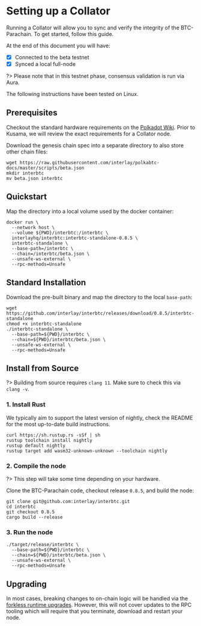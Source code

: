 # Setting up a Collator

Running a Collator will allow you to sync and verify the integrity of the BTC-Parachain.
To get started, follow this guide.

At the end of this document you will have:

- [x] Connected to the beta testnet
- [x] Synced a local full-node

?> Please note that in this testnet phase, consensus validation is run via Aura.

The following instructions have been tested on Linux.

## Prerequisites

Checkout the standard hardware requirements on the [Polkadot Wiki](https://wiki.polkadot.network/docs/en/maintain-guides-how-to-validate-polkadot#requirements).
Prior to Kusama, we will review the exact requirements for a Collator node.

Download the genesis chain spec into a separate directory to also store other chain files:

```shell
wget https://raw.githubusercontent.com/interlay/polkabtc-docs/master/scripts/beta.json
mkdir interbtc
mv beta.json interbtc
```

## Quickstart

Map the directory into a local volume used by the docker container:

```shell
docker run \
  --network host \
  --volume ${PWD}/interbtc:/interbtc \
  interlayhq/interbtc:interbtc-standalone-0.8.5 \
  interbtc-standalone \
  --base-path=/interbtc \
  --chain=/interbtc/beta.json \
  --unsafe-ws-external \
  --rpc-methods=Unsafe
```

## Standard Installation

Download the pre-built binary and map the directory to the local `base-path`:

```shell
wget https://github.com/interlay/interbtc/releases/download/0.8.5/interbtc-standalone
chmod +x interbtc-standalone
./interbtc-standalone \
  --base-path=${PWD}/interbtc \
  --chain=${PWD}/interbtc/beta.json \
  --unsafe-ws-external \
  --rpc-methods=Unsafe
```

## Install from Source

?> Building from source requires `clang 11`. Make sure to check this via `clang -v`.

### 1. Install Rust

We typically aim to support the latest version of nightly, check the README for the most up-to-date build instructions.

```shell
curl https://sh.rustup.rs -sSf | sh
rustup toolchain install nightly
rustup default nightly
rustup target add wasm32-unknown-unknown --toolchain nightly
```

### 2. Compile the node

?> This step will take some time depending on your hardware.

Clone the BTC-Parachain code, checkout release `0.8.5`, and build the node:

```shell
git clone git@github.com:interlay/interbtc.git
cd interbtc
git checkout 0.8.5
cargo build --release
```

### 3. Run the node

```shell
./target/release/interbtc \
  --base-path=${PWD}/interbtc \
  --chain=${PWD}/interbtc/beta.json \
  --unsafe-ws-external \
  --rpc-methods=Unsafe
```

## Upgrading

In most cases, breaking changes to on-chain logic will be handled via the [forkless runtime upgrades](https://substrate.dev/docs/en/knowledgebase/runtime/upgrades#forkless-runtime-upgrades). However, this will not cover updates to the RPC tooling which will require that you terminate, download and restart your node.
